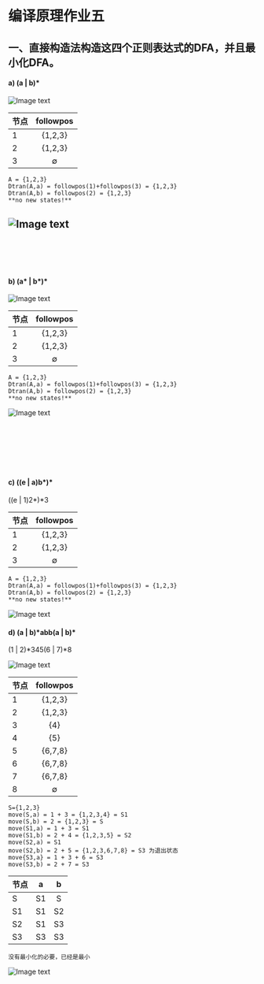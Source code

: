 # 编译原理作业五
## 一、直接构造法构造这四个正则表达式的DFA，并且最小化DFA。
#### a) (a | b)\*

![Image text](https://github.com/YULuoOo/compiler/blob/master/homework/547DD9CD-30A4-4EB5-93F9-49BD074579B7.png)

| 节点 | followpos 
| - | :-: 
| 1 | {1,2,3}
| 2 | {1,2,3}
| 3 | ∅

    A = {1,2,3}  
    Dtran(A,a) = followpos(1)+followpos(3) = {1,2,3}  
    Dtran(A,b) = followpos(2) = {1,2,3}  
    **no new states!**

![Image text](https://github.com/YULuoOo/compiler/blob/master/homework/4EAE3D3C-ED7A-4714-9732-954EC1497032.png)  
<br/><br/><br/>
--- 
#### b) (a\* | b\*)\*  

![Image text](https://github.com/YULuoOo/compiler/blob/master/homework/F96F5678-2605-4649-8673-439831F30978.png)

| 节点 | followpos 
| - | :-: 
| 1 | {1,2,3}
| 2 | {1,2,3}
| 3 | ∅

    A = {1,2,3}  
    Dtran(A,a) = followpos(1)+followpos(3) = {1,2,3}  
    Dtran(A,b) = followpos(2) = {1,2,3}  
    **no new states!**

![Image text](https://github.com/YULuoOo/compiler/blob/master/homework/4EAE3D3C-ED7A-4714-9732-954EC1497032.png)

<br/><br/><br/>
--- 

#### c) ((e | a)b\*)\* 
((e | 1)2\*)\*3


| 节点 | followpos 
| - | :-: 
| 1 | {1,2,3}
| 2 | {1,2,3}
| 3 | ∅

    A = {1,2,3}  
    Dtran(A,a) = followpos(1)+followpos(3) = {1,2,3}  
    Dtran(A,b) = followpos(2) = {1,2,3}  
    **no new states!**

![Image text](https://github.com/YULuoOo/compiler/blob/master/homework/4EAE3D3C-ED7A-4714-9732-954EC1497032.png)  

#### d) (a | b)\*abb(a | b)\*
(1 | 2)\*345(6 | 7)\*8

![Image text](https://github.com/YULuoOo/compiler/blob/master/homework/13DC8933-B706-4328-ACA8-D92A0B0C9C17.png)  

| 节点 | followpos 
| - | :-: 
| 1 | {1,2,3}
| 2 | {1,2,3}
| 3 | {4}
| 4 | {5}
| 5 | {6,7,8}
| 6 | {6,7,8}
| 7 | {6,7,8}
| 8 | ∅

    S={1,2,3}
    move(S,a) = 1 + 3 = {1,2,3,4} = S1
    move(S,b) = 2 = {1,2,3} = S
    move(S1,a) = 1 + 3 = S1
    move(S1,b) = 2 + 4 = {1,2,3,5} = S2
    move(S2,a) = S1
    move(S2,b) = 2 + 5 = {1,2,3,6,7,8} = S3 为退出状态
    move{S3,a} = 1 + 3 + 6 = S3
    move(S3,b) = 2 + 7 = S3

| 节点 | a | b 
| - | :-: | :-: |
| S | S1 | S
| S1 | S1 | S2
| S2 | S1 | S3
| S3 | S3 | S3

    没有最小化的必要，已经是最小
    
![Image text](https://github.com/YULuoOo/compiler/blob/master/homework/33586078-54D1-407F-BD33-D8B96FB2E08D.png)  



